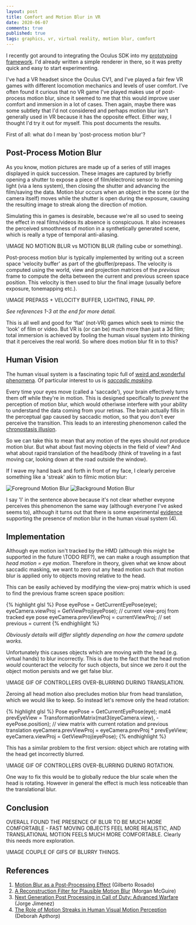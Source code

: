 ```yaml
---
layout: post
title: Comfort and Motion Blur in VR
date: 2020-06-07
comments: true
published: true
tags: graphics, vr, virtual reality, motion blur, comfort
---
```


I recently got around to integrating the Oculus SDK into my [prototyping framework](https://github.com/john-chapman/GfxSampleFramework). I'd already written a simple renderer in there, so it was pretty quick and easy to start experimenting.

I've had a VR headset since the Oculus CV1, and I've played a fair few VR games with different locomotion mechanics and levels of user comfort. I've often found it curious that no VR game I've played makes use of post-process motion blur, since it seemed to me that this would improve user comfort and immersion in a lot of cases. Then again, maybe there was some subtlety that I'd not considered and perhaps motion blur isn't generally used in VR because it has the opposite effect. Either way, I thought I'd try it out for myself. This post documents the results.

First of all: what do I mean by 'post-process motion blur'?

## Post-Process Motion Blur ##

As you know, motion pictures are made up of a series of still images displayed in quick succession. These images are captured by briefly opening a shutter to expose a piece of film/electronic sensor to incoming light (via a lens system), then closing the shutter and advancing the film/saving the data. Motion blur occurs when an object in the scene (or the camera itself) moves while the shutter is open during the exposure, causing the resulting image to streak along the direction of motion.

Simulating this in games is desirable, because we're all so used to seeing the effect in real films/videos its absence is conspicuous. It also increases the perceived smoothness of motion in a synthetically generated scene, which is really a type of temporal anti-aliasing.

\IMAGE NO MOTION BLUR vs MOTION BLUR (falling cube or something).

Post-process motion blur is typically implemented by writing out a screen space 'velocity buffer' as part of the gbuffer/prepass. The velocity is computed using the world, view and projection matrices of the _previous_ frame to compute the delta between the current and previous screen space position. This velocity is then used to blur the final image (usually before exposure, tonemapping etc.). 

\IMAGE PREPASS + VELOCITY BUFFER, LIGHTING, FINAL PP.

_See references 1-3 at the end for more detail._

This is all well and good for 'flat' (not-VR) games which seek to mimic the 'look' of film or video. But VR is (or can be) much more than just a 3d film; total immersion is achieved by fooling the human visual system into thinking that it perceives the real world. So where does motion blur fit in to this?

## Human Vision ##

The human visual system is a fascinating topic full of [weird and wonderful phenomena](https://en.wikipedia.org/wiki/List_of_optical_illusions). Of particular interest to us is [_saccadic masking_](https://en.wikipedia.org/wiki/Saccadic_masking#:~:text=Saccadic%20masking%2C%20also%20known%20as,perception%20is%20noticeable%20to%20the). 

Every time your eyes move (called a 'saccade'), your brain effectively turns them off while they're in motion. This is designed specifically to _prevent_ the perception of motion blur, which would otheriwse interfere with your ability to understand the data coming from your retinas. The brain actually fills in the perceptual gap caused by saccadic motion, so that you don't ever perceive the transition. This leads to an interesting phenomenon called the [chronostasis illusion](https://en.wikipedia.org/wiki/Chronostasis).

So we can take this to mean that any motion of the eyes should _not_ produce motion blur. But what about fast moving objects in the field of view? And what about rapid translation of the head/body (think of traveling in a fast moving car, looking down at the road outside the window). 

If I wave my hand back and forth in front of my face, I clearly perceive something like a 'streak' akin to filmic motion blur:

![Foreground Motion Blur](/images/vr-comfort-motion-blur/fg_blur_video.gif)
![Background Motion Blur](/images/vr-comfort-motion-blur/bg_blur_video.gif)

I say 'I' in the sentence above because it's not clear whether eveyone perceives this phenomenon the same way (although everyone I've asked seems to), although it turns out that there is some experimental [evidence](https://ses.library.usyd.edu.au/bitstream/2123/7432/1/dm-apthorp-2011-thesis.pdf) supporting the presence of motion blur in the human visual system (4).

## Implementation ##

Although eye motion isn't tracked by the HMD (although this might be supported in the future \TODO REF?), we can make a rough assumption that _head motion = eye motion_. Therefore in theory, given what we know about saccadic masking, we want to zero out any head motion such that motion blur is applied only to objects moving relative to the head.

This can be easily achieved by modifying the view-proj matrix which is used to find the previous frame screen space position:

{% highlight glsl %}
Pose eyePose           = GetCurrentEyePose(eye);
eyeCamera.viewProj     = GetViewProj(eyePose);   // current view-proj from tracked eye pose
eyeCamera.prevViewProj = currentViewProj;        // set previous = current 
{% endhighlight %}

_Obviously details will differ slightly depending on how the camera update works._

Unfortunately this causes objects which are moving _with_ the head (e.g. virtual hands) to blur incorrectly. This is due to the fact that the head motion _would_ counteract the velocity for such objects, but since we zero it out the object motion persists and we get false blur.

\IMAGE GIF OF CONTROLLERS OVER-BLURRING DURING TRANSLATION.

Zeroing all head motion also precludes motion blur from head translation, which we would like to keep. So instead let's remove only the head rotation:

{% highlight glsl %}
Pose eyePose           = GetCurrentEyePose(eye);
mat4 prevEyeView       = TransformationMatrix(mat3(eyeCamera.view), -eyePose.position); // view matrix with current rotation and previous translation
eyeCamera.prevViewProj = eyeCamera.prevProj * prevEyeView;
eyeCamera.viewProj     = GetViewProj(eyePose);
{% endhighlight %}

This has a similar problem to the first version: object which are rotating with the head get incorrectly blurred.

\IMAGE GIF OF CONTROLLERS OVER-BLURRING DURING ROTATION.

One way to fix this would be to globally reduce the blur scale when the head is rotating. However in general the effect is much less noticeable than the translational blur.

## Conclusion ##
OVERALL FOUND THE PRESENCE OF BLUR TO BE MUCH MORE COMFORTABLE - FAST MOVING OBJECTS FEEL MORE REALISTIC, AND TRANSLATIONAL MOTION FEELS MUCH MORE COMFORTABLE.
Clearly this needs more exploration.

\IMAGE COUPLE OF GIFS OF BLURRY THINGS.

## References ##

1. [Motion Blur as a Post-Processing Effect](https://developer.nvidia.com/gpugems/gpugems3/part-iv-image-effects/chapter-27-motion-blur-post-processing-effect) (Gilberto Rosado)
2. [A Reconstruction Filter for Plausible Motion Blur](https://casual-effects.com/research/McGuire2012Blur/index.html) (Morgan McGuire)
3. [Next Generation Post Processing in Call of Duty: Advanced Warfare](http://www.iryoku.com/next-generation-post-processing-in-call-of-duty-advanced-warfare) (Jorge Jimenez)
4. [The Role of Motion Streaks in Human Visual Motion Perception](https://ses.library.usyd.edu.au/bitstream/2123/7432/1/dm-apthorp-2011-thesis.pdf) (Deborah Apthorp)